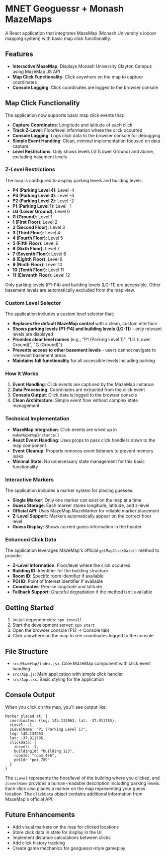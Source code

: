 # MNET Geoguessr + Monash MazeMaps

A React application that integrates MazeMap (Monash University's indoor mapping system) with basic map click functionality.

## Features

- **Interactive MazeMap**: Displays Monash University Clayton Campus using MazeMap JS API
- **Map Click Functionality**: Click anywhere on the map to capture coordinates
- **Console Logging**: Click coordinates are logged to the browser console

## Map Click Functionality

The application now supports basic map click events that:

- **Capture Coordinates**: Longitude and latitude of each click
- **Track Z-Level**: Floor/level information where the click occurred
- **Console Logging**: Logs click data to the browser console for debugging
- **Simple Event Handling**: Clean, minimal implementation focused on data capture
- **Level Restrictions**: Only shows levels LG (Lower Ground) and above, excluding basement levels

### Z-Level Restrictions

The map is configured to display parking levels and building levels:
- **P4 (Parking Level 4)**: Level -4
- **P3 (Parking Level 3)**: Level -3
- **P2 (Parking Level 2)**: Level -2
- **P1 (Parking Level 1)**: Level -1
- **LG (Lower Ground)**: Level 0
- **G (Ground)**: Level 1  
- **1 (First Floor)**: Level 2
- **2 (Second Floor)**: Level 3
- **3 (Third Floor)**: Level 4
- **4 (Fourth Floor)**: Level 5
- **5 (Fifth Floor)**: Level 6
- **6 (Sixth Floor)**: Level 7
- **7 (Seventh Floor)**: Level 8
- **8 (Eighth Floor)**: Level 9
- **9 (Ninth Floor)**: Level 10
- **10 (Tenth Floor)**: Level 11
- **11 (Eleventh Floor)**: Level 12

Only parking levels (P1-P4) and building levels (LG-11) are accessible. Other basement levels are automatically excluded from the map view.

### Custom Level Selector

The application includes a custom level selector that:
- **Replaces the default MazeMap control** with a clean, custom interface
- **Shows parking levels (P1-P4) and building levels (LG-11)** - only relevant levels are displayed
- **Provides clear level names** (e.g., "P1 (Parking Level 1)", "LG (Lower Ground)", "G (Ground)")
- **Prevents access to other basement levels** - users cannot navigate to irrelevant basement areas
- **Maintains full functionality** for all accessible levels including parking

### How It Works

1. **Event Handling**: Click events are captured by the MazeMap instance
2. **Data Processing**: Coordinates are extracted from the click event
3. **Console Output**: Click data is logged to the browser console
4. **Clean Architecture**: Simple event flow without complex state management

### Technical Implementation

- **MazeMap Integration**: Click events are wired up in `makeMazeMapInstance()`
- **React Event Handling**: Uses props to pass click handlers down to the map component
- **Event Cleanup**: Properly removes event listeners to prevent memory leaks
- **Minimal State**: No unnecessary state management for this basic functionality

### Interactive Markers

The application includes a marker system for placing guesses:
- **Single Marker**: Only one marker can exist on the map at a time
- **Guess Storage**: Each marker stores longitude, latitude, and z-level
- **Official API**: Uses MazeMap.MazeMarker for reliable marker placement
- **Z-Level Support**: Markers automatically appear on the correct floor level
- **Guess Display**: Shows current guess information in the header

### Enhanced Click Data

The application leverages MazeMap's official `getMapClickData()` method to provide:
- **Z-Level Information**: Floor/level where the click occurred
- **Building ID**: Identifier for the building structure
- **Room ID**: Specific room identifier if available
- **POI ID**: Point of Interest identifier if available
- **Coordinates**: Precise longitude and latitude
- **Fallback Support**: Graceful degradation if the method isn't available

## Getting Started

1. Install dependencies: `npm install`
2. Start the development server: `npm start`
3. Open the browser console (F12 → Console tab)
4. Click anywhere on the map to see coordinates logged to the console

## File Structure

- `src/MazeMap/index.jsx`: Core MazeMap component with click event handling
- `src/App.js`: Main application with simple click handler
- `src/App.css`: Basic styling for the application

## Console Output

When you click on the map, you'll see output like:
```
Marker placed at: {
  coordinates: {lng: 145.133963, lat: -37.911785},
  zLevel: -1,
  zLevelName: "P1 (Parking Level 1)",
  lng: 145.133963,
  lat: -37.911785,
  clickData: {
    zLevel: -1,
    buildingId: "building_123",
    roomId: "room_456",
    poiId: "poi_789"
  }
}
```

The `zLevel` represents the floor/level of the building where you clicked, and `zLevelName` provides a human-readable description including parking levels. Each click also places a marker on the map representing your guess location. The `clickData` object contains additional information from MazeMap's official API.

## Future Enhancements

- Add visual markers on the map for clicked locations
- Store click data in state for display in the UI
- Implement distance calculations between clicks
- Add click history tracking
- Create game mechanics for geoguessr-style gameplay
